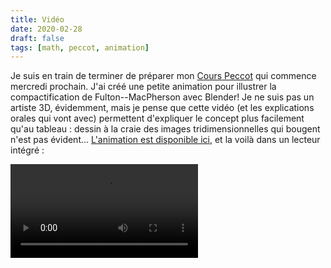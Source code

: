 ```yaml
---
title: Vidéo
date: 2020-02-28
draft: false
tags: [math, peccot, animation]
---
```


Je suis en train de terminer de préparer mon [Cours Peccot](/class/peccot) qui commence mercredi prochain.
J'ai créé une petite animation pour illustrer la compactification de Fulton--MacPherson avec Blender!
Je ne suis pas un artiste 3D, évidemment, mais je pense que cette vidéo (et les explications orales qui vont avec) permettent d'expliquer le concept plus facilement qu'au tableau&nbsp;: dessin à la craie des images tridimensionnelles qui bougent n'est pas évident...
[L'animation est disponible ici](animation.mp4), et la voilà dans un lecteur intégré&nbsp;:

<!--more-->

<div class="ratio ratio-16x9">
    <video controls>
        <source src="animation.mp4" type="video/mp4" />
    </video>
</div>
